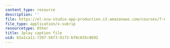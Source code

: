 ```yaml
---
content_type: resource
description: ''
file: https://ol-ocw-studio-app-production.s3.amazonaws.com/courses/7-012-introduction-to-biology-fall-2004/b5a1ca11729756f39173bf0c035c8692_470931.vtt
file_type: application/x-subrip
resourcetype: Other
title: 3play caption file
uid: b5a1ca11-7297-56f3-9173-bf0c035c8692
---
```

